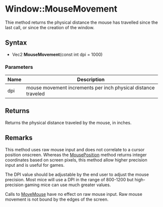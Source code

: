 # Window::MouseMovement #
Thie method returns the physical distance the mouse has travelled since the last call, or since the creation of the window.

## Syntax ##
- Vec2 **MouseMovement**(const int dpi = 1000)

### Parameters ###
| Name | Description |
|---|---|
| dpi | mouse movement increments per inch physical distance traveled |

## Returns ##
Returns the physical distance traveled by the mouse, in inches.

## Remarks ##
This method uses raw mouse input and does not correlate to a cursor position onscreen. Whereas the [MousePosition](Window_MousePosition.md) method returns integer coordinates based on screen pixels, this method allow higher precision input and is useful for games.

The DPI value should be adjustable by the end user to adjust the mouse precision. Most mice will use a DPI in the range of 800-1200 but high-precision gaming mice can use much greater values.

Calls to [MoveMouse](Window_MoveMouse.md) have no effect on raw mouse input. Raw mouse movement is not bound by the edges of the screen.
